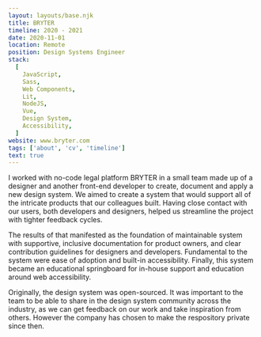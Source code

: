 ```yaml
---
layout: layouts/base.njk
title: BRYTER
timeline: 2020 - 2021
date: 2020-11-01
location: Remote
position: Design Systems Engineer
stack:
  [
    JavaScript,
    Sass,
    Web Components,
    Lit,
    NodeJS,
    Vue,
    Design System,
    Accessibility,
  ]
website: www.bryter.com
tags: ['about', 'cv', 'timeline']
text: true
---
```


I worked with no-code legal platform BRYTER in a small team made up of a designer and another front-end developer to create, document and apply a new design system. We aimed to create a system that would support all of the intricate products that our colleagues built. Having close contact with our users, both developers and designers, helped us streamline the project with tighter feedback cycles.

The results of that manifested as the foundation of maintainable system with supportive, inclusive documentation for product owners, and clear contribution guidelines for designers and developers. Fundamental to the system were ease of adoption and built-in accessibility. Finally, this system became an educational springboard for in-house support and education around web accessibility.

Originally, the design system was open-sourced. It was important to the team to be able to share in the design system community across the industry, as we can get feedback on our work and take inspiration from others. However the company has chosen to make the respository private since then.
